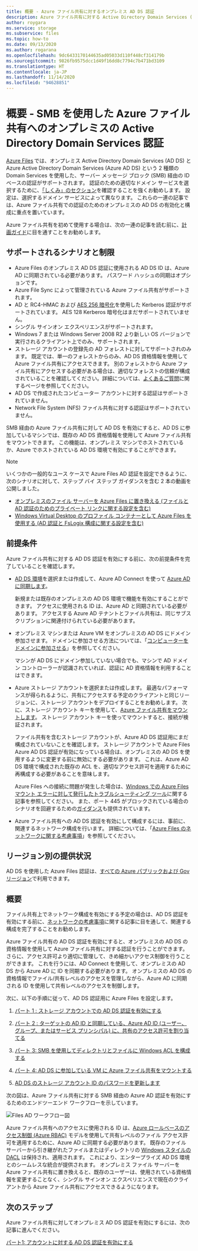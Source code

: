 ```yaml
---
title: 概要 - Azure ファイル共有に対するオンプレミス AD DS 認証
description: Azure ファイル共有に対する Active Directory Domain Services (AD DS) 認証について説明します。 この記事では、サポートされるシナリオ、可用性について取り上げると共に、AD DS および Azure Active Directory 間でのアクセス許可のしくみについて説明します。
author: roygara
ms.service: storage
ms.subservice: files
ms.topic: how-to
ms.date: 09/13/2020
ms.author: rogarana
ms.openlocfilehash: 9dc6433170144635ad05033d110f448cf314179b
ms.sourcegitcommit: 9826fb9575dcc1d49f16dd8c7794c7b471bd3109
ms.translationtype: HT
ms.contentlocale: ja-JP
ms.lasthandoff: 11/14/2020
ms.locfileid: "94628851"
---
```

# <a name="overview---on-premises-active-directory-domain-services-authentication-over-smb-for-azure-file-shares"></a>概要 - SMB を使用した Azure ファイル共有へのオンプレミスの Active Directory Domain Services 認証

[Azure Files](storage-files-introduction.md) では、オンプレミス Active Directory Domain Services (AD DS) と Azure Active Directory Domain Services (Azure AD DS) という 2 種類の Domain Services を使用した、サーバー メッセージ ブロック (SMB) 経由の ID ベースの認証がサポートされます。 認証のための適切なドメイン サービスを選択するために、[「しくみ」のセクション](./storage-files-active-directory-overview.md#how-it-works)を確認することを強くお勧めします。 設定は、選択するドメイン サービスによって異なります。 これらの一連の記事では、Azure ファイル共有での認証のためのオンプレミスの AD DS の有効化と構成に重点を置いています。

Azure ファイル共有を初めて使用する場合は、次の一連の記事を読む前に、[計画ガイド](storage-files-planning.md)に目を通すことをお勧めします。

## <a name="supported-scenarios-and-restrictions"></a>サポートされるシナリオと制限

- Azure Files のオンプレミス AD DS 認証に使用される AD DS ID は、Azure AD に同期されている必要があります。 パスワード ハッシュの同期はオプションです。 
- Azure File Sync によって管理されている Azure ファイル共有がサポートされます。
- AD と RC4-HMAC および [AES 256 暗号化](./storage-troubleshoot-windows-file-connection-problems.md#azure-files-on-premises-ad-ds-authentication-support-for-aes-256-kerberos-encryption)を使用した Kerberos 認証がサポートされています。 AES 128 Kerberos 暗号化はまだサポートされていません。
- シングル サインオン エクスペリエンスがサポートされます。
- Windows 7 または Windows Server 2008 R2 より新しい OS バージョンで実行されるクライアント上でのみ、サポートされます。
- ストレージ アカウントの登録先の AD フォレストに対してサポートされのみます。 既定では、単一のフォレストからのみ、AD DS 資格情報を使用して Azure ファイル共有にアクセスできます。 別のフォレストから Azure ファイル共有にアクセスする必要がある場合は、適切なフォレストの信頼が構成されていることを確認してください。詳細については、[よくあるご質問](storage-files-faq.md#ad-ds--azure-ad-ds-authentication)に関するページを参照してください。
- AD DS で作成されたコンピューター アカウントに対する認証はサポートされていません。
- Network File System (NFS) ファイル共有に対する認証はサポートされていません。

SMB 経由の Azure ファイル共有に対して AD DS を有効にすると、AD DS に参加しているマシンでは、既存の AD DS 資格情報を使用して Azure ファイル共有をマウントできます。 この機能は、オンプレミス マシンでホストされているか、Azure でホストされている AD DS 環境で有効にすることができます。

> [!NOTE]
> いくつかの一般的なユース ケースで Azure Files AD 認証を設定できるように、次のシナリオに対して、ステップ バイ ステップ ガイダンスを含む 2 本の動画を公開しました。
> - [オンプレミスのファイル サーバーを Azure Files に置き換える (ファイルと AD 認証のためのプライベート リンクに関する設定を含む)](https://sec.ch9.ms/ch9/3358/0addac01-3606-4e30-ad7b-f195f3ab3358/ITOpsTalkAzureFiles_high.mp4)
> - [Windows Virtual Desktop のプロファイル コンテナーとして Azure Files を使用する (AD 認証と FsLogix 構成に関する設定を含む)](https://www.youtube.com/embed/9S5A1IJqfOQ)

## <a name="prerequisites"></a>前提条件 

Azure ファイル共有に対する AD DS 認証を有効にする前に、次の前提条件を完了していることを確認します。 

- [AD DS 環境](/windows-server/identity/ad-ds/get-started/virtual-dc/active-directory-domain-services-overview)を選択または作成して、Azure AD Connect を使って [Azure AD に同期します](../../active-directory/hybrid/how-to-connect-install-roadmap.md)。 

    新規または既存のオンプレミスの AD DS 環境で機能を有効にすることができます。 アクセスに使用される ID は、Azure AD と同期されている必要があります。 アクセスする Azure AD テナントとファイル共有は、同じサブスクリプションに関連付けられている必要があります。

- オンプレミス マシンまたは Azure VM をオンプレミスの AD DS にドメイン参加させます。 ドメインに参加させる方法については、「[コンピューターをドメインに参加させる](/windows-server/identity/ad-fs/deployment/join-a-computer-to-a-domain)」を参照してください。

    マシンが AD DS にドメイン参加していない場合でも、マシンで AD ドメイン コントローラーが認識されていれば、認証に AD 資格情報を利用することはできます。

- Azure ストレージ アカウントを選択または作成します。  最適なパフォーマンスが得られるように、共有にアクセスする予定のクライアントと同じリージョンに、ストレージ アカウントをデプロイすることをお勧めします。 次に、ストレージ アカウント キーを使用して、[Azure ファイル共有をマウントします](storage-how-to-use-files-windows.md)。 ストレージ アカウント キーを使ってマウントすると、接続が検証されます。

    ファイル共有を含むストレージ アカウントが、Azure AD DS 認証用にまだ構成されていないことを確認します。 ストレージ アカウントで Azure Files Azure AD DS 認証が有効になっている場合は、オンプレミスの AD DS を使用するように変更する前に無効にする必要があります。 これは、Azure AD DS 環境で構成された既存の ACL を、適切なアクセス許可を適用するために再構成する必要があることを意味します。


    Azure Files への接続に問題が発生した場合は、[Windows での Azure Files マウント エラーに対して発行したトラブルシューティング ツール](https://azure.microsoft.com/blog/new-troubleshooting-diagnostics-for-azure-files-mounting-errors-on-windows/)に関する記事を参照してください。 また、ポート 445 がブロックされている場合のシナリオを回避するための[ガイダンス](./storage-files-faq.md#on-premises-access)も提供されています。 


- Azure ファイル共有への AD DS 認証を有効にして構成するには、事前に、関連するネットワーク構成を行います。 詳細については、「[Azure Files のネットワークに関する考慮事項](storage-files-networking-overview.md)」を参照してください。

## <a name="regional-availability"></a>リージョン別の提供状況

AD DS を使用した Azure Files 認証は、[すべての Azure パブリックおよび Gov リージョン](https://azure.microsoft.com/global-infrastructure/locations/)で利用できます。

## <a name="overview"></a>概要

ファイル共有上でネットワーク構成を有効にする予定の場合は、AD DS 認証を有効にする前に、[ネットワークの考慮事項](./storage-files-networking-overview.md)に関する記事に目を通して、関連する構成を完了することをお勧めします。

Azure ファイル共有の AD DS 認証を有効にすると、オンプレミスの AD DS の資格情報を使用して Azure ファイル共有に対する認証を行うことができます。 さらに、アクセス許可より適切に管理して、きめ細かいアクセス制御を行うことができます。 これを行うには、AD Connect を使用して、オンプレミスの AD DS から Azure AD に ID を同期する必要があります。 オンプレミスの AD DS の資格情報でファイル/共有レベルのアクセスを管理しながら、Azure AD に同期される ID を使用して共有レベルのアクセスを制御します。

次に、以下の手順に従って、AD DS 認証用に Azure Files を設定します。 

1. [パート 1 : ストレージ アカウントでの AD DS 認証を有効にする](storage-files-identity-ad-ds-enable.md)

1. [パート 2 : ターゲットの AD ID と同期している、Azure AD ID (ユーザー、グループ、またはサービス プリンシパル) に、共有のアクセス許可を割り当てる](storage-files-identity-ad-ds-assign-permissions.md)

1. [パート 3: SMB を使用してディレクトリとファイルに Windows ACL を構成する](storage-files-identity-ad-ds-configure-permissions.md)
 
1. [パート 4: AD DS に参加している VM に Azure ファイル共有をマウントする](storage-files-identity-ad-ds-mount-file-share.md)

1. [AD DS のストレージ アカウント ID のパスワードを更新します](storage-files-identity-ad-ds-update-password.md)

次の図は、Azure ファイル共有に対する SMB 経由の Azure AD 認証を有効にするためのエンドツーエンド ワークフローを示しています。 

![Files AD ワークフロー図](media/storage-files-active-directory-domain-services-enable/diagram-files-ad.png)

Azure ファイル共有へのアクセスに使用される ID は、[Azure ロールベースのアクセス制御 (Azure RBAC)](../../role-based-access-control/overview.md) モデルを使用して共有レベルのファイル アクセス許可を適用するために、Azure AD に同期する必要があります。 既存のファイル サーバーから引き継がれたファイルまたはディレクトリの [Windows スタイルの DACL](/previous-versions/technet-magazine/cc161041(v=msdn.10)) は保持され、適用されます。 これにより、エンタープライズ AD DS 環境とのシームレスな統合が提供されます。 オンプレミス ファイル サーバーを Azure ファイル共有に置き換えると、既存のユーザーは、使用されている資格情報を変更することなく、シングル サインオン エクスペリエンスで現在のクライアントから Azure ファイル共有にアクセスできるようになります。  

## <a name="next-steps"></a>次のステップ

Azure ファイル共有に対してオンプレミス AD DS 認証を有効にするには、次の記事に進んでください。

[パート1: アカウントに対する AD DS 認証を有効にする](storage-files-identity-ad-ds-enable.md)